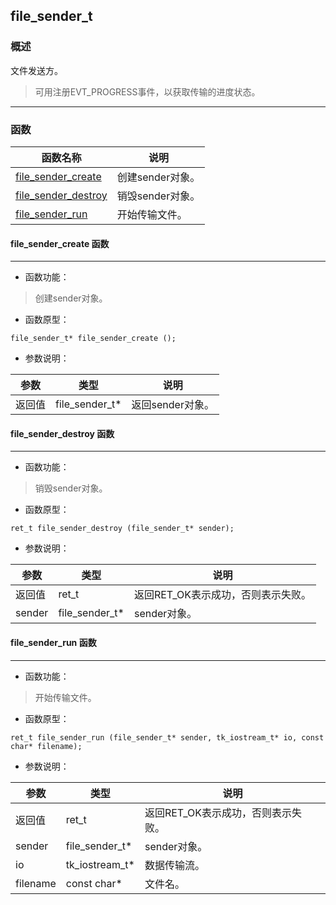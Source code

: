 ## file\_sender\_t
### 概述
文件发送方。
> 可用注册EVT_PROGRESS事件，以获取传输的进度状态。

----------------------------------
### 函数
<p id="file_sender_t_methods">

| 函数名称 | 说明 | 
| -------- | ------------ | 
| <a href="#file_sender_t_file_sender_create">file\_sender\_create</a> | 创建sender对象。 |
| <a href="#file_sender_t_file_sender_destroy">file\_sender\_destroy</a> | 销毁sender对象。 |
| <a href="#file_sender_t_file_sender_run">file\_sender\_run</a> | 开始传输文件。 |
#### file\_sender\_create 函数
-----------------------

* 函数功能：

> <p id="file_sender_t_file_sender_create">创建sender对象。


* 函数原型：

```
file_sender_t* file_sender_create ();
```

* 参数说明：

| 参数 | 类型 | 说明 |
| -------- | ----- | --------- |
| 返回值 | file\_sender\_t* | 返回sender对象。 |
#### file\_sender\_destroy 函数
-----------------------

* 函数功能：

> <p id="file_sender_t_file_sender_destroy">销毁sender对象。


* 函数原型：

```
ret_t file_sender_destroy (file_sender_t* sender);
```

* 参数说明：

| 参数 | 类型 | 说明 |
| -------- | ----- | --------- |
| 返回值 | ret\_t | 返回RET\_OK表示成功，否则表示失败。 |
| sender | file\_sender\_t* | sender对象。 |
#### file\_sender\_run 函数
-----------------------

* 函数功能：

> <p id="file_sender_t_file_sender_run">开始传输文件。


* 函数原型：

```
ret_t file_sender_run (file_sender_t* sender, tk_iostream_t* io, const char* filename);
```

* 参数说明：

| 参数 | 类型 | 说明 |
| -------- | ----- | --------- |
| 返回值 | ret\_t | 返回RET\_OK表示成功，否则表示失败。 |
| sender | file\_sender\_t* | sender对象。 |
| io | tk\_iostream\_t* | 数据传输流。 |
| filename | const char* | 文件名。 |
